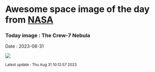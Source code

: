
# Awesome space image of the day from [NASA](https://api.nasa.gov/)

### Today image : The Crew-7 Nebula
Date : 2023-08-31

![](https://apod.nasa.gov/apod/image/2308/Crew_7_Nebula_Seeley-1_1024.jpg)

<small>Latest update : Thu Aug 31 10:12:57 2023</small>
        
